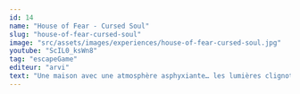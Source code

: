 ```yaml
---
id: 14
name: "House of Fear - Cursed Soul"
slug: "house-of-fear-cursed-soul"
image: "src/assets/images/experiences/house-of-fear-cursed-soul.jpg"
youtube: "ScIL0_ksWn8"
tag: "escapeGame"
editeur: "arvi"
text: "Une maison avec une atmosphère asphyxiante… les lumières clignotent et des bruits intimidants émanent des murs, mais il n'y a personne à l'intérieur. Des chuchotements inquiétants. Soudainement, des cris de rage. Des ombres se déplacent dans les ténèbres. Ce sont les ténèbres de l'inconnu absolu. Plus vous fouillez l'histoire de La Maison, plus La Maison s'insinue dans votre âme. Les morts ont besoin des vivants. Ils ont besoin de vous. Un meurtre mystérieux et brutal a choqué les habitants de la localité. On raconte qu'une nuit des occultistes ont tué toute la famille qui vivait dans la maison et ont jeté un sort sur ses âmes en les emprisonnant pour toujours dans ses murs. Parviendrez-vous à percer ce mystère ? Êtes-vous vraiment prêt à explorer chaque coin et recoin de cet endroit..."
---
```

